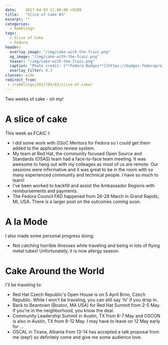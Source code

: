 ```yaml
---
date:    2017-04-03 11:00:00 +0200
title:   "Slice of Cake #3"
excerpt: ""
categories:
  - Ramblings
tags:
  - Slice of Cake
  - Fedora
header:
  overlay_image: "/img/cake-with-the-fcaic.png"
  og_image: "/img/cake-with-the-fcaic.png"
  teaser: "/img/cake-with-the-fcaic.png"
  caption: "Photo credit: [**Fedora Badges**](https://badges.fedoraproject.org/badge/its-a-cake-thing)"
  overlay_filter: 0.3
classes: wide
redirect_from:
 - /ramblings/2017/04/03/slice-of-cake/
---
```


Two weeks of cake - oh my!

# A slice of cake

This week as FCAIC I:

- I did some work with GSoC Mentors for Fedora so I could get them added to the application review system.
- My team at Red Hat, the community focused Open Source and Standards (OSAS) team had a face-to-face team meeting.  It was awesome to hang out with my colleages as most of us are remote.  Our sessions were informative and it was great to be in the room with so many experienced community and technical people.  I have so much to learn!
- I've been worked to backfill and assist the Ambassador Regions with reimbursements and payments.
- The Fedora Council FAD happened from 26-28 March in Grand Rapids, MI, USA.  There is a larger post on the outcomes coming soon.

# A la Mode

I also made some personal progress doing:

- Not catching horrible illnesses while traveling and being in lots of flying metal tubes!  Unfortunately, it is now allergy season.

# Cake Around the World

I'll be traveling to:

- Red Hat Czech Republic's Open House is on 5 April Brno, Czech Republic. While I won't be traveling, you can still say 'hi' if you drop in.
- Back to Beantown (Boston, MA USA) for Red Hat Summit from 2-5 May.  If you're in the neighborhood, you know the deal.
- Community Leadership Summit in Austin, TX from 6-7 May and OSCON is also in Austin, TX from 8-12 May. I may have to leave on 12 May early for ...
- OSCAL in Tirana, Albania from 13-14 has accepted a talk proposal from me (eep!) so definitely come and give me some audience love.
